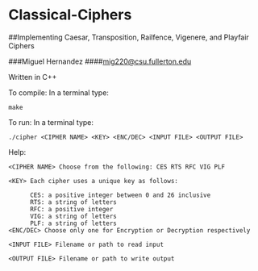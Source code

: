 # Classical-Ciphers
##Implementing Caesar, Transposition, Railfence, Vigenere, and Playfair Ciphers

###Miguel Hernandez
####mig220@csu.fullerton.edu

Written in C++


To compile: In a terminal type:
```
make
```
To run: In a terminal type:
```
./cipher <CIPHER NAME> <KEY> <ENC/DEC> <INPUT FILE> <OUTPUT FILE>
```
Help:
```
<CIPHER NAME> Choose from the following: CES RTS RFC VIG PLF
	
<KEY> Each cipher uses a unique key as follows:
        
	  CES: a positive integer between 0 and 26 inclusive
	  RTS: a string of letters
	  RFC: a positive integer
	  VIG: a string of letters
	  PLF: a string of letters
<ENC/DEC> Choose only one for Encryption or Decryption respectively

<INPUT FILE> Filename or path to read input
	
<OUTPUT FILE> Filename or path to write output
```
